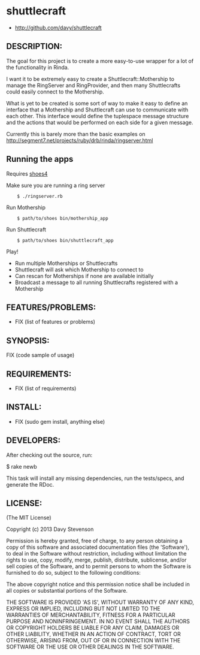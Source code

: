 # shuttlecraft

* http://github.com/davy/shuttlecraft 

## DESCRIPTION:

The goal for this project is to create a more easy-to-use wrapper for a lot of the functionality in Rinda. 

I want it to be extremely easy to create a Shuttlecraft::Mothership to manage the RingServer and RingProvider, and then many Shuttlecrafts could easily connect to the Mothership.

What is yet to be created is some sort of way to make it easy to define an interface that a Mothership and Shuttlecraft can use to communicate with each other. This interface would define the tuplespace message structure and the actions that would be performed on each side for a given message.

Currently this is barely more than the basic examples on http://segment7.net/projects/ruby/drb/rinda/ringserver.html

Running the apps
----------------

Requires [shoes4](https://github.com/shoes/shoes4)

Make sure you are running a ring server

        $ ./ringserver.rb
        
Run Mothership

        $ path/to/shoes bin/mothership_app
        
Run Shuttlecraft

        $ path/to/shoes bin/shuttlecraft_app
        
Play!

* Run multiple Motherships or Shuttlecrafts
* Shuttlecraft will ask which Mothership to connect to
* Can rescan for Motherships if none are available initially
* Broadcast a message to all running Shuttlecrafts registered with a Mothership

## FEATURES/PROBLEMS:

* FIX (list of features or problems)

## SYNOPSIS:

  FIX (code sample of usage)

## REQUIREMENTS:

* FIX (list of requirements)

## INSTALL:

* FIX (sudo gem install, anything else)

## DEVELOPERS:

After checking out the source, run:

  $ rake newb

This task will install any missing dependencies, run the tests/specs,
and generate the RDoc.

## LICENSE:

(The MIT License)

Copyright (c) 2013 Davy Stevenson 

Permission is hereby granted, free of charge, to any person obtaining
a copy of this software and associated documentation files (the
'Software'), to deal in the Software without restriction, including
without limitation the rights to use, copy, modify, merge, publish,
distribute, sublicense, and/or sell copies of the Software, and to
permit persons to whom the Software is furnished to do so, subject to
the following conditions:

The above copyright notice and this permission notice shall be
included in all copies or substantial portions of the Software.

THE SOFTWARE IS PROVIDED 'AS IS', WITHOUT WARRANTY OF ANY KIND,
EXPRESS OR IMPLIED, INCLUDING BUT NOT LIMITED TO THE WARRANTIES OF
MERCHANTABILITY, FITNESS FOR A PARTICULAR PURPOSE AND NONINFRINGEMENT.
IN NO EVENT SHALL THE AUTHORS OR COPYRIGHT HOLDERS BE LIABLE FOR ANY
CLAIM, DAMAGES OR OTHER LIABILITY, WHETHER IN AN ACTION OF CONTRACT,
TORT OR OTHERWISE, ARISING FROM, OUT OF OR IN CONNECTION WITH THE
SOFTWARE OR THE USE OR OTHER DEALINGS IN THE SOFTWARE.

